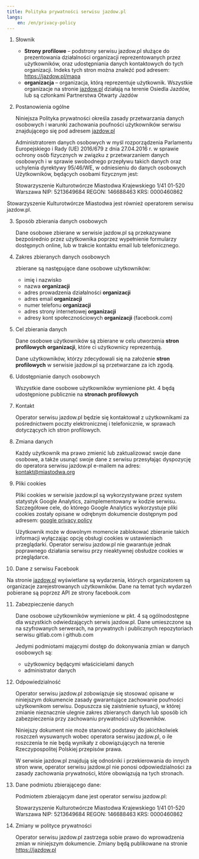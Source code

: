 ```yaml
---
title: Polityka prywatności serwisu jazdow.pl
langs:
    en: /en/privacy-policy
---
```


1. Słownik

    - **Strony profilowe** – podstrony serwisu jazdow.pl służące do prezentowania działalności organizacji reprezentowanych przez użytkowników, oraz udostępniania danych kontaktowych do tych organizacji. Indeks tych stron można znaleźć pod adresem: https://jazdow.pl/mapa
    - **organizacja** – organizacja, którą reprezentuje użytkownik. Wszystkie organizacje na stronie  [jazdow.pl](https://jazdow.pl) działają na terenie Osiedla Jazdów, lub są członkami Partnerstwa Otwarty Jazdów

2. Postanowienia ogólne

    Niniejsza Polityka prywatności określa zasady przetwarzania danych osobowych i warunki zachowania poufności użytkowników serwisu znajdującego się pod adresem [jazdow.pl](https://jazdow.pl)

    Administratorem danych osobowych w  myśl rozporządzenia Parlamentu Europejskiego i Rady (UE) 2016/679 z dnia 27.04.2016 r.  w sprawie ochrony osób fizycznych w związku z przetwarzaniem danych osobowych i w sprawie swobodnego przepływu takich danych oraz uchylenia dyrektywy 95/46/WE, w odniesieniu do danych osobowych Użytkowników, będących osobami fizycznym jest:

    Stowarzyszenie Kulturotwórcze Miastodwa
    Krajewskiego 1/41
    01-520 Warszawa
    NIP: 5213649684
    REGON: 146688463
    KRS: 0000460862

Stowarzyszenie Kulturotwórcze Miastodwa jest również operatorem serwisu jazdow.pl.

3. Sposób zbierania danych osobowych

    Dane osobowe zbierane w serwisie jazdow.pl są przekazywane bezpośrednio przez użytkownika poprzez wypełnienie formularzy dostępnych online, lub w trakcie kontaktu email lub telefonicznego. 

4. Zakres zbieranych danych osobowych

    zbierane są następujące dane osobowe użytkowników: 

    - imię i nazwisko
    - nazwa **organizacji**
    - adres prowadzenia działalności **organizacji**
    - adres email **organizacji**
    - numer telefonu **organizacji**
    - adres strony internetowej **organizacji**
    - adresy kont społecznościowych **organizacji** (facebook.com)

5. Cel zbierania danych

    Dane osobowe użytkowników są zbierane w celu utworzenia **stron profilowych** **organizacji**, które ci użytkownicy reprezentują.

    Dane użytkowników, którzy zdecydowali się na założenie **stron profilowych** w serwisie jazdow.pl są przetwarzane za ich zgodą.

6. Udostępnianie danych osobowych

    Wszystkie dane osobowe użytkowników wymienione pkt. 4 będą udostępnione publicznie na **stronach profilowych**

7. Kontakt

    Operator serwisu jazdow.pl będzie się kontaktował z użytkownikami za pośrednictwem poczty elektronicznej i telefonicznie, w sprawach dotyczących ich stron profilowych.

8. Zmiana danych

    Każdy użytkownik ma prawo zmienić lub zaktualizować swoje dane osobowe, a także usunąć swoje dane z serwisu przesyłając dyspozycję do operatora serwisu jazdow.pl e-mailem na adres: kontakt@miastodwa.org

9. Pliki cookies

    Pliki cookies w serwisie jazdow.pl są wykorzystywane przez system statystyk Google Analytics, zaimplementowany w kodzie serwisu. Szczegółowe cele, do którego Google Analytics wykorzystuje pliki cookies zostały opisane w odrębnym dokumencie dostępnym pod adresem: [google privacy policy](http://www.google.com/intl/pl/policies/privacy/)

    Użytkownik może w dowolnym momencie zablokować zbieranie takich informacji wyłączając opcję obsługi cookies w ustawieniach przeglądarki. Operator serwisu jazdow.pl nie gwarantuje jednak poprawnego działania serwisu przy nieaktywnej obsłudze cookies w przeglądarce.

10. Dane z serwisu Facebook

   Na stronie  [jazdow.pl](https://jazdow.pl) wyświetlane są wydarzenia, których organizatorem są organizacje zarejestrowanych użytkowników. Dane na temat tych wydarzeń pobierane są poprzez API ze strony facebook.com

11. Zabezpieczenie danych

    Dane osobowe użytkowników wymienione w pkt. 4 są ogólnodostępne dla wszystkich odwiedzających serwis jazdow.pl. Dane umieszczone są na szyfrowanych serwerach, na prywatnych i publicznych repozytoriach serwisu gitlab.com i github.com

    Jedymi podmiotami mającymi dostęp do dokonywania zmian w danych osobowych są:

    - użytkownicy będącymi właścicielami danych
    - administrator danych

12. Odpowiedzialność

    Operator serwisu jazdow.pl zobowiązuje się stosować opisane w niniejszym dokumencie zasady gwarantujące zachowanie poufności użytkownikom serwisu. Dopuszcza się zaistnienie sytuacji, w której zmianie nieznacznie ulegnie zakres zbieranych danych lub sposób ich zabezpieczenia przy zachowaniu prywatności użytkowników.

    Niniejszy dokument nie może stanowić podstawy do jakichkolwiek roszczeń wysuwanych wobec operatora serwisu jazdow.pl, o ile roszczenia te nie będą wynikały z obowiązujących na terenie Rzeczypospolitej Polskiej przepisów prawa.

    W serwisie jazdow.pl znajdują się odnośniki i przekierowania do innych stron www, operator serwisu jazdow.pl nie ponosi odpowiedzialności za zasady zachowania prywatności, które obowiązują na tych stronach.

13. Dane podmiotu zbierającego dane:

    Podmiotem zbierającym dane jest operator serwisu jazdow.pl:

    Stowarzyszenie Kulturotwórcze Miastodwa
    Krajewskiego 1/41
    01-520 Warszawa
    NIP: 5213649684
    REGON: 146688463
    KRS: 0000460862

14. Zmiany w polityce prywatności

    Operator serwisu jazdow.pl zastrzega sobie prawo do wprowadzenia zmian w niniejszym dokumencie. Zmiany będą publikowane na stronie https://jazdow.pl